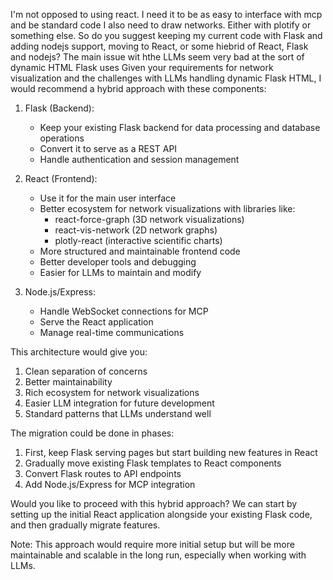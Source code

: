 I'm not opposed to using react. I need it to be as easy to interface with mcp and be standard code I also need to draw networks. Either with plotify or something else. So do you suggest keeping my current code with Flask and adding nodejs support, moving to React, or some hiebrid of React, Flask and nodejs? The main issue wit hthe LLMs seem very bad at the sort of dynamic HTML Flask uses
Given your requirements for network visualization and the challenges with LLMs handling dynamic Flask HTML, I would recommend a hybrid approach with these components:

1. Flask (Backend):

   - Keep your existing Flask backend for data processing and database operations
   - Convert it to serve as a REST API
   - Handle authentication and session management

2. React (Frontend):

   - Use it for the main user interface
   - Better ecosystem for network visualizations with libraries like:
     - react-force-graph (3D network visualizations)
     - react-vis-network (2D network graphs)
     - plotly-react (interactive scientific charts)
   - More structured and maintainable frontend code
   - Better developer tools and debugging
   - Easier for LLMs to maintain and modify

3. Node.js/Express:
   - Handle WebSocket connections for MCP
   - Serve the React application
   - Manage real-time communications

This architecture would give you:

1. Clean separation of concerns
2. Better maintainability
3. Rich ecosystem for network visualizations
4. Easier LLM integration for future development
5. Standard patterns that LLMs understand well

The migration could be done in phases:

1. First, keep Flask serving pages but start building new features in React
2. Gradually move existing Flask templates to React components
3. Convert Flask routes to API endpoints
4. Add Node.js/Express for MCP integration

Would you like to proceed with this hybrid approach? We can start by setting up the initial React application alongside your existing Flask code, and then gradually migrate features.

Note: This approach would require more initial setup but will be more maintainable and scalable in the long run, especially when working with LLMs.
